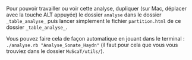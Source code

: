 
Pour pouvoir travailler ou voir cette analyse, dupliquer (sur Mac, déplacer avec la touche ALT appuyée) le dossier `analyse` dans le dossier `_table_analyse_` puis lancer simplement le fichier `partition.html` de ce dossier `_table_analyse_`.

Vous pouvez faire cela de façon automatique en jouant dans le terminal : `./analyse.rb "Analyse_Sonate_Haydn"` (il faut pour cela que vous vous trouviez dans le dossier `MuScaT/utils/`).


